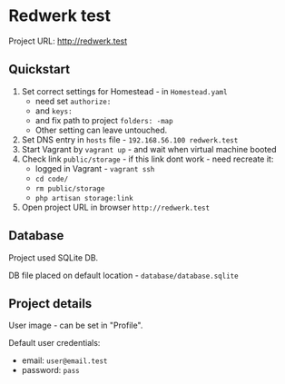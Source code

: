 # Redwerk test

Project URL: http://redwerk.test

## Quickstart

1. Set correct settings for Homestead - in ```Homestead.yaml```
    - need set ```authorize:```
    - and ```keys:```
    - and fix path to project ```folders: -map```
    - Other setting can leave untouched.
2. Set DNS entry in ```hosts``` file - ```192.168.56.100 redwerk.test```
3. Start Vagrant by ```vagrant up``` -  and wait when virtual machine booted
4. Check link ```public/storage``` - if this link dont work - need recreate it:
    - logged in Vagrant - ```vagrant ssh```
    - ```cd code/```
    - ```rm public/storage```
    - ```php artisan storage:link```
4. Open project URL in browser ```http://redwerk.test```

## Database

Project used SQLite DB.

DB file placed on default location - ```database/database.sqlite```

## Project details

User image - can be set in "Profile".

Default user credentials:

- email: ```user@email.test```
- password: ```pass```